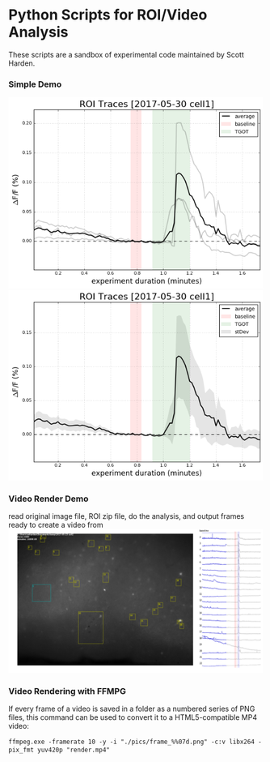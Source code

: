 # Python Scripts for ROI/Video Analysis
These scripts are a sandbox of experimental code maintained by Scott Harden. 

### Simple Demo
![](fig_traces.png)
![](fig_av.png)

### Video Render Demo
read original image file, ROI zip file, do the analysis, and output frames ready to create a video from
![video_frame_02400.png](video_frame_02400.png)

### Video Rendering with FFMPG
If every frame of a video is saved in a folder as a numbered series of PNG files, this command can be used to convert it to a HTML5-compatible MP4 video:

```
ffmpeg.exe -framerate 10 -y -i "./pics/frame_%%07d.png" -c:v libx264 -pix_fmt yuv420p "render.mp4"
```